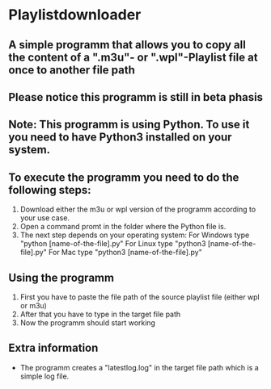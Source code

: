 # Playlistdownloader
## A simple programm that allows you to copy all the content of a ".m3u"- or ".wpl"-Playlist file at once to another file path

## Please notice this programm is still in beta phasis

## Note: This programm is using Python. To use it you need to have Python3 installed on your system.

## To execute the programm you need to do the following steps:
1. Download either the m3u or wpl version of the programm according to your use case.
2. Open a command promt in the folder where the Python file is.
3. The next step depends on your operating system:
   For Windows type "python [name-of-the-file].py"
   For Linux type "python3 [name-of-the-file].py"
   For Mac type "python3 [name-of-the-file].py"

## Using the programm
1. First you have to paste the file path of the source playlist file (either wpl or m3u)
2. After that you have to type in the target file path
3. Now the programm should start working

## Extra information
- The programm creates a "latestlog.log" in the target file path which is a simple log file.
